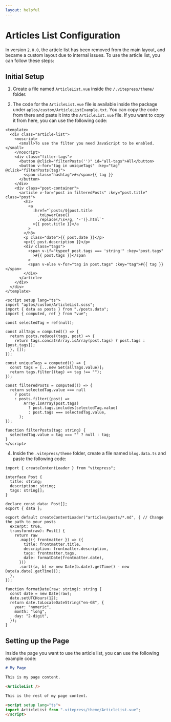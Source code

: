 ```yaml
---
layout: helpful
---
```


# Articles List Configuration

In version `2.0.0`, the article list has been removed from the main layout, and became a custom layout due to internal issues. To use the article list, you can follow these steps:

## Initial Setup

1. Create a file named `ArticleList.vue` inside the `/.vitepress/theme/` folder.

2. The code for the `ArticleList.vue` file is available inside the package under `aplos/custom/ArticleListExample.txt`. You can copy the code from there and paste it into the `ArticleList.vue` file. If you want to copy it from here, you can use the following code:

```vue {37}
<template>
  <div class="article-list">
    <noscript>
      <small>To use the filter you need JavaScript to be enabled.</small>
    </noscript>
    <div class="filter-tags">
      <button @click="filterPosts('')" id="all-tags">All</button>
      <button v-for="tag in uniqueTags" :key="tag" @click="filterPosts(tag)">
        <span class="hashtag">#</span>{{ tag }}
      </button>
    </div>
    <div class="post-container">
      <article v-for="post in filteredPosts" :key="post.title" class="post">
        <h3>
          <a
            :href="`posts/${post.title
              .toLowerCase()
              .replace(/\s+/g, '-')}.html`"
            >{{ post.title }}</a
          >
        </h3>
        <p class="date">{{ post.date }}</p>
        <p>{{ post.description }}</p>
        <div class="tags">
          <span v-if="typeof post.tags === 'string'" :key="post.tags"
            >#{{ post.tags }}</span
          >
          <span v-else v-for="tag in post.tags" :key="tag">#{{ tag }}</span>
        </div>
      </article>
    </div>
  </div>
</template>

<script setup lang="ts">
import "aplos/custom/ArticleList.scss";
import { data as posts } from "./posts.data";
import { computed, ref } from "vue";

const selectedTag = ref(null);

const allTags = computed(() => {
  return posts.reduce((tags, post) => {
    return tags.concat(Array.isArray(post.tags) ? post.tags : [post.tags]);
  }, []);
});

const uniqueTags = computed(() => {
  const tags = [...new Set(allTags.value)];
  return tags.filter((tag) => tag !== "");
});

const filteredPosts = computed(() => {
  return selectedTag.value === null
    ? posts
    : posts.filter((post) =>
        Array.isArray(post.tags)
          ? post.tags.includes(selectedTag.value)
          : post.tags === selectedTag.value,
      );
});

function filterPosts(tag: string) {
  selectedTag.value = tag === "" ? null : tag;
}
</script>
```

4. Inside the `.vitepress/theme` folder, create a file named `blog.data.ts` and paste the following code:

```ts{12}
import { createContentLoader } from "vitepress";

interface Post {
  title: string;
  description: string;
  tags: string[];
}

declare const data: Post[];
export { data };

export default createContentLoader("articles/posts/*.md", { // Change the path to your posts
  excerpt: true,
  transform(raw): Post[] {
    return raw
      .map(({ frontmatter }) => ({
        title: frontmatter.title,
        description: frontmatter.description,
        tags: frontmatter.tags,
        date: formatDate(frontmatter.date),
      }))
      .sort((a, b) => new Date(b.date).getTime() - new Date(a.date).getTime());
  },
});

function formatDate(raw: string): string {
  const date = new Date(raw);
  date.setUTCHours(12);
  return date.toLocaleDateString("en-GB", {
    year: "numeric",
    month: "long",
    day: "2-digit",
  });
}
```

## Setting up the Page

Inside the page you want to use the article list, you can use the following example code:

```md
# My Page

This is my page content.

<ArticleList />

This is the rest of my page content.

<script setup lang="ts">
import ArticleList from ".vitepress/theme/ArticleList.vue";
</script>
```
